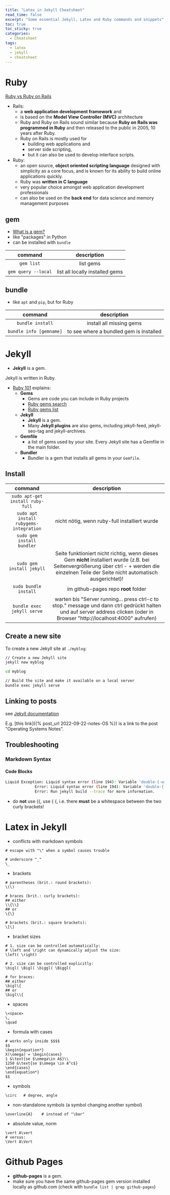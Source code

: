 ```yaml
---
title: "Latex in Jekyll Cheatsheet"
read_time: false
excerpt: "Some essential Jekyll, Latex and Ruby commands and snippets"
toc: true
toc_sticky: true
categories:
  - Cheatsheet
tags:
  - latex
  - jekyll
  - cheatsheet
---
```


# Ruby

[Ruby vs Ruby on Rails](https://www.netguru.com/blog/ruby-versus-ruby-on-rails)
- Rails: 
  - a **web application development framework** and 
  - is based on the **Model View Controller (MVC)** architecture
  - Ruby and Ruby on Rails sound similar because **Ruby on Rails was programmed in Ruby** and then released to the public in 2005, 10 years after Ruby.
  - Ruby on Rails is mostly used for 
    - building web applications and 
    - server side scripting, 
    - but it can also be used to develop interface scripts.
- Ruby: 
  - an open source, **object oriented scripting language** designed with simplicity as a core focus, and is known for its ability to build online applications quickly.
  - Ruby was **written in C language**
  - very popular choice amongst web application development professionals
  - can also be used on the **back end** for data science and memory management purposes

## gem

- [What is a gem?](https://guides.rubygems.org/what-is-a-gem/)
- like "packages" in Python
- can be installed with `bundle`

| command | description |
| :---: | :---: |
`gem list` | list gems
`gem query --local` | list all locally installed gems

## bundle

- like `apt` and `pip`, but for Ruby

| command | description |
| :---: | :---: |
`bundle install` | install all missing gems
`bundle info [gemname]` | to see where a bundled gem is installed

# Jekyll

- **Jekyll** is a gem.

Jekyll is written in Ruby.
- [Ruby 101](https://jekyllrb.com/docs/ruby-101/) explains:
  - **Gems**
    - Gems are code you can include in Ruby projects
    - [Ruby gems search](https://rubygems.org/)
    - [Ruby gems list](https://rubygems.org/gems)
  - **Jekyll**
    - **Jekyll** is a gem.
    - Many **Jekyll plugins** are also gems, including jekyll-feed, jekyll-seo-tag and jekyll-archives.
  - **Gemfile**
    - a list of gems used by your site. Every Jekyll site has a Gemfile in the main folder.
  - **Bundler**
    - Bundler is a gem that installs all gems in your `Gemfile`.

## Install

| command | description |
| :---: | :---: |
`sudo apt-get install ruby-full` |
`sudo apt install rubygems-integration` | nicht nötig, wenn ruby-full installiert wurde
`sudo gem install bundler` |
`sudo gem install jekyll` | Seite funktioniert nicht richtig, wenn dieses Gem **nicht** installiert wurde (z.B. bei Seitenvergrößerung über ctrl - + werden die einzelnen Teile der Seite nicht automatisch ausgerichtet)! 
`sudo bundle install` | im github-pages repo **root** folder
`bundle exec jekyll serve` | warten bis "Server running... press ctrl-c to stop." message und dann ctrl gedrückt halten und auf server address clicken (oder in Browser "http://localhost:4000" aufrufen)

## Create a new site

To create a new Jekyll site at `./myblog`:

```bash
// Create a new Jekyll site
jekyll new myblog

cd myblog

// Build the site and make it available on a local server
bundle exec jekyll serve
```

## Linking to posts

see [Jekyll documentation](https://jekyllrb.com/docs/liquid/tags/#linking-to-posts)

E.g. [this link]({% post_url 2022-09-22-notes-OS %}) is a link to the post "Operating Systems Notes".

## Troubleshooting

### Markdown Syntax

#### Code Blocks

```bash
Liquid Exception: Liquid syntax error (line 194): Variable 'double-{-without-whitespace' was not properly terminated with regexp: /\}\}/ in /home/bra-ket/git/pharath.github.io/_posts/2022-09-22-notes-c.md
             Error: Liquid syntax error (line 194): Variable 'double-{-without-whitespace' was not properly terminated with regexp: /\}\}/
             Error: Run jekyll build --trace for more information.
```
- do **not** use \{\{, use \{ \{, i.e. there **must** be a whitespace between the two curly brackets!

# Latex in Jekyll

- conflicts with markdown symbols

```
# escape with "\" when a symbol causes trouble

# underscore "_"  
\_
```

- brackets

```
# parentheses (brit.: round brackets):
\(\)

# braces (brit.: curly brackets):
## either
\\{\\}
## or
\{\}

# brackets (brit.: square brackets):
\[\]
```

- bracket sizes

```
# 1. size can be controlled automatically:
# \left and \right can dynamically adjust the size:
\left( \right)

# 2. size can be controlled explicitly:
\bigl( \Bigl( \biggl( \Biggl(

# for braces:
## either
\bigl\{
## or
\bigl\\{
```

- spaces

```
\<space>
\,
\quad
```

- formula with cases

```
# works only inside $$$$
$$
\begin{equation*}
X(\omega) = \begin{cases}
1 &\text{se $\omega\in A$}\\
1250 &\text{se $\omega \in A^c$}
\end{cases}
\end{equation*}
$$
```

- symbols

```
\circ   # degree, angle
```

- non-standalone symbols (a symbol changing another symbol)

```
\overline{A}    # instead of "\bar"
```

- absolute value, norm

```
\vert A\vert
# versus:
\Vert A\Vert
```

# Github Pages

- **github-pages** is a gem.
- make sure you have the same github-pages gem version installed locally as github.com (check with `bundle list | grep github-pages`)
